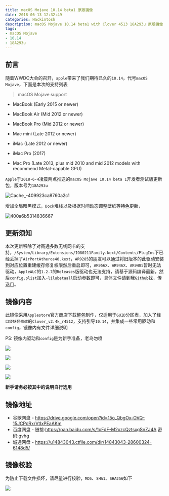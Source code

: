```yaml
---
title: macOS Mojave 10.14 beta1 原版镜像
date: 2018-06-13 12:32:49
categories: Hackintosh
description: macOS Mojave 10.14 beta1 with Clover 4513 18A293u 原版镜像
tags: 
- macOS Mojave
- 10.14
- 18A293u
---
```


## 前言
随着WWDC大会的召开，`apple`带来了我们期待已久的`10.14`，代号`macOS Mojave`，下面是本次的支持列表

> macOS Mojave support

- MacBook (Early 2015 or newer)

- MacBook Air (Mid 2012 or newer)

- MacBook Pro (Mid 2012 or newer)

- Mac mini (Late 2012 or newer)

- iMac (Late 2012 or newer)

- iMac Pro (2017)

- Mac Pro (Late 2013, plus mid 2010 and mid 2012 models with recommend Metal-capable GPU)

`Apple`于`2018-6-4`凌晨两点推送的`macOS Mojave 10.14 beta 1`开发者测试版更新包，版本号为`18A293u`

![Cache_-409923ca8760a2c1](http://ovefvi4g3.bkt.clouddn.com/Cache_-409923ca8760a2c1.jpg)

增加全局暗黑模式，`Dock`堆栈以及根据时间动态调整壁纸等特色更新，

![400a6b5314836667](http://ovefvi4g3.bkt.clouddn.com/400a6b5314836667.jpg)

## 更新须知
本次更新移除了对高通多数无线网卡的支持，`/System/Library/Extensions/IO80211Family.kext/Contents/PlugIns`下已经丢掉了`AirPortAtheros40.kext`，`AR9285`的朋友可以通过将旧版本的此驱动安装到对应位置重建缓存修复权限然后重启即可，`AR956X`、`AR946X`、`AR9485`暂时无法驱动，`AppleALC`的`1.2.7`的`Releases`版驱动也无法支持，请基于源码编译最新，然后`config.plist`加入`-lilubetaall`启动参数即可，具体文件请到我`Github`找，[传送门](https://github.com/athlonreg/Common-CLOVER-EFI-Bootloader)。

## 镜像内容
此镜像采用`Applestore`官方商店下载整包制作，仅适用于`GUID`分区表，加入了经`口袋妖怪修改`的`Clover_v2.4k_r4512`，支持引导`10.14`，并集成一些常用驱动和`config`，镜像内有文件详细说明

PS: 镜像内驱动和`config`是为新手准备，老鸟勿喷

![](http://ovefvi4g3.bkt.clouddn.com/15288662496913.jpg)

![](http://ovefvi4g3.bkt.clouddn.com/15288662560159.jpg)

![](http://ovefvi4g3.bkt.clouddn.com/15288662632173.jpg)

![](http://ovefvi4g3.bkt.clouddn.com/15288662719521.jpg)

**新手请务必按其中的说明自行选用**

## 镜像地址
- 谷歌网盘 - https://drive.google.com/open?id=15o_QbgOx-OVQ-15JCPdRxrVtIxPEaAKm
- 百度网盘 - 链接:https://pan.baidu.com/s/1oFdF-M2xzcQztsxgSnZJ4A  密码:gvhg
- 城通网盘 - https://u14843043.ctfile.com/dir/14843043-28600324-6148d5/

## 镜像校验
为防止下载文件损坏，请尽量进行校验，`MD5`、`SHA1`、`SHA256`如下

![](http://ovefvi4g3.bkt.clouddn.com/MD5%20SHA1%20SHA256.jpg)


